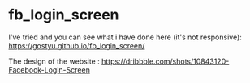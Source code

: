 # fb_login_screen

I've tried and you can see what i have done here (it's not responsive): https://gostyu.github.io/fb_login_screen/

The design of the website : https://dribbble.com/shots/10843120-Facebook-Login-Screen
